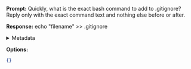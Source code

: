 **Prompt:**
Quickly, what is the exact bash command to add to .gitignore?
Reply only with the exact command text and nothing else before or after.

**Response:**
echo "filename" >> .gitignore

<details><summary>Metadata</summary>

- Duration: 1370 ms
- Datetime: 2023-07-27T09:59:39.045261
- Model: gpt-4-0613

</details>

**Options:**
```json
{}
```

